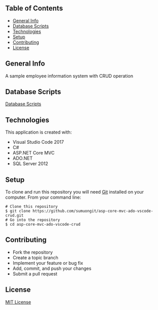 ## Table of Contents
* [General Info](#general-info)
* [Database Scripts](#database-scripts)
* [Technologies](#technologies)
* [Setup](#setup)
* [Contributing](#contributing)
* [License](#license)

## General Info
A sample employee information system with CRUD operation

## Database Scripts
[Database Scripts](https://github.com/sumuongit/asp-core-mvc-ado-vscode-crud/tree/master/Database)
	
## Technologies
This application is created with:
* Visual Studio Code 2017
* C# 
* ASP.NET Core MVC
* ADO.NET
* SQL Server 2012
	
## Setup
To clone and run this repository you will need [Git](https://git-scm.com/) installed on your computer. From your command line:

```
# Clone this repository
$ git clone https://github.com/sumuongit/asp-core-mvc-ado-vscode-crud.git
# Go into the repository
$ cd asp-core-mvc-ado-vscode-crud
```

## Contributing
* Fork the repository
* Create a topic branch
* Implement your feature or bug fix
* Add, commit, and push your changes
* Submit a pull request

## License
[MIT License](https://github.com/sumuongit/asp-core-mvc-ado-vscode-crud/blob/master/LICENSE)
